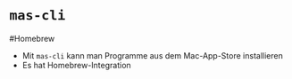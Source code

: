 # `mas-cli`

#Homebrew

- Mit `mas-cli` kann man Programme aus dem Mac-App-Store installieren
- Es hat Homebrew-Integration
